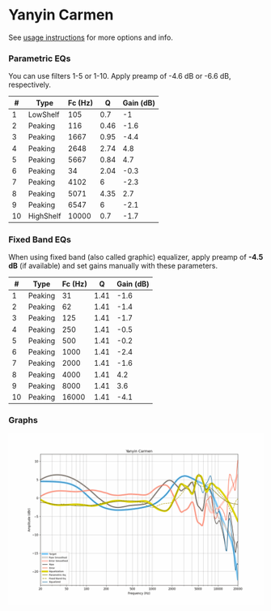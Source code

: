 # Yanyin Carmen
See [usage instructions](https://github.com/jaakkopasanen/AutoEq#usage) for more options and info.

### Parametric EQs
You can use filters 1-5 or 1-10. Apply preamp of -4.6 dB or -6.6 dB, respectively.

|   # | Type      |   Fc (Hz) |    Q |   Gain (dB) |
|-----|-----------|-----------|------|-------------|
|   1 | LowShelf  |       105 | 0.7  |        -1   |
|   2 | Peaking   |       116 | 0.46 |        -1.6 |
|   3 | Peaking   |      1667 | 0.95 |        -4.4 |
|   4 | Peaking   |      2648 | 2.74 |         4.8 |
|   5 | Peaking   |      5667 | 0.84 |         4.7 |
|   6 | Peaking   |        34 | 2.04 |        -0.3 |
|   7 | Peaking   |      4102 | 6    |        -2.3 |
|   8 | Peaking   |      5071 | 4.35 |         2.7 |
|   9 | Peaking   |      6547 | 6    |        -2.1 |
|  10 | HighShelf |     10000 | 0.7  |        -1.7 |

### Fixed Band EQs
When using fixed band (also called graphic) equalizer, apply preamp of **-4.5 dB** (if available) and set gains manually with these parameters.

|   # | Type    |   Fc (Hz) |    Q |   Gain (dB) |
|-----|---------|-----------|------|-------------|
|   1 | Peaking |        31 | 1.41 |        -1.6 |
|   2 | Peaking |        62 | 1.41 |        -1.4 |
|   3 | Peaking |       125 | 1.41 |        -1.7 |
|   4 | Peaking |       250 | 1.41 |        -0.5 |
|   5 | Peaking |       500 | 1.41 |        -0.2 |
|   6 | Peaking |      1000 | 1.41 |        -2.4 |
|   7 | Peaking |      2000 | 1.41 |        -1.6 |
|   8 | Peaking |      4000 | 1.41 |         4.2 |
|   9 | Peaking |      8000 | 1.41 |         3.6 |
|  10 | Peaking |     16000 | 1.41 |        -4.1 |

### Graphs
![](./Yanyin%20Carmen.png)
